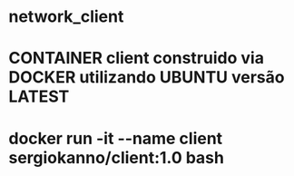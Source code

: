# network_client

# CONTAINER client construido via DOCKER utilizando UBUNTU versão LATEST

# docker run -it --name client sergiokanno/client:1.0 bash
